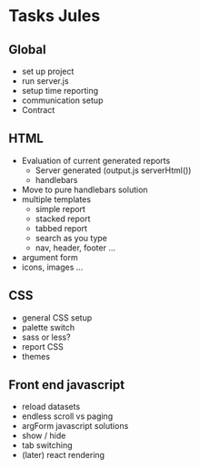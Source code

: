 # Tasks Jules

## Global
- set up project
- run server.js
- setup time reporting
- communication setup
- Contract  

## HTML
- Evaluation of current generated reports
    - Server generated  (output.js serverHtml())
    - handlebars
- Move to pure handlebars solution 
- multiple templates
    - simple report
    - stacked report
    - tabbed report
    - search as you type
    - nav, header, footer ...
- argument form       
- icons, images ...

## CSS

- general CSS setup
- palette switch
- sass or less?
- report CSS
- themes

## Front end javascript 

- reload datasets
- endless scroll vs paging
- argForm javascript solutions
- show / hide
- tab switching
- (later) react rendering
